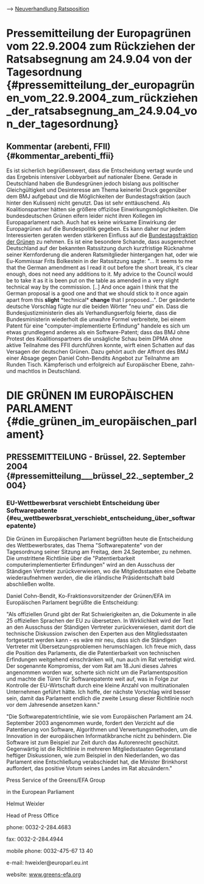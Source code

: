 \--\> [ Neuverhandlung Ratsposition](ConsReversDe "wikilink")

# Pressemitteilung der Europagrünen vom 22.9.2004 zum Rückziehen der Ratsabsegnung am 24.9.04 von der Tagesordnung {#pressemitteilung_der_europagrünen_vom_22.9.2004_zum_rückziehen_der_ratsabsegnung_am_24.9.04_von_der_tagesordnung}

## Kommentar (arebenti, FFII) {#kommentar_arebenti_ffii}

Es ist sicherlich begrüßenswert, dass die Entscheidung vertagt wurde und
das Ergebnis intensiver Lobbyarbeit auf nationaler Ebene. Gerade in
Deutschland haben die Bundesgrünen jedoch bislang aus politischer
Gleichgültigkeit und Desinteresse am Thema keinerlei Druck gegenüber dem
BMJ aufgebaut und die Möglichkeiten der Bundestagsfraktion (auch hinter
den Kulissen) nicht genutzt. Das ist sehr enttäuschend. Als
Koalitionspartner hätten sie größere offiziöse Einwirkungsmöglichkeiten.
Die bundesdeutschen Grünen eifern leider nicht ihren Kollegen im
Europaparlament nach. Auch hat es keine wirksame Einwirkung der
Europagrünen auf die Bundespolitik gegeben. Es kann daher nur jedem
Interessierten geraten werden stärkeren Einfluss auf die
[Bundestagsfraktion der
Grünen](http://www.gruene-fraktion.de "wikilink") zu nehmen. Es ist eine
besondere Schande, dass ausgerechnet Deutschland auf der bekannten
Ratssitzung durch kurzfristige Rücknahme seiner Kernforderung die
anderen Ratsmitglieder hintergangen hat, oder wie Eu-Kommissar Frits
Bolkestein in der Ratssitzung sagte: \"\... It seems to me that the
German amendment as I read it out before the short break, it\'s clear
enough, does not need any additions to it. My advice to the Council
would be to take it as it is been put on the table as amended in a very
slight technical way by the commission. \[..\] And once again I think
that the German proposal is a good one and that we should stick to it
once again apart from this **slight** \*technical\* **change** that I
proposed\...\". Der geänderte deutsche Vorschlag fügte nur die beiden
Wörter \"neu und\" ein. Dass die Bundesjustizministerin dies als
Verhandlungserfolg feierte, dass die Bundesministerin wiederholt die
unwahre Formel verbreitete, bei einem Patent für eine
\"computer-implementierte Erfindung\" handele es sich um etwas
grundlegend anderes als ein Software-Patent; dass das BMJ ohne Protest
des Koalitionspartners die unsägliche Schau beim DPMA ohne aktive
Teilnahme des FFII durchführen konnte, wirft einen Schatten auf das
Versagen der deutschen Grünen. Dazu gehört auch der Affront des BMJ
einer Absage gegen Daniel Cohn-Bendits Angebot zur Teilnahme am Runden
Tisch. Kämpferisch und erfolgreich auf Europäischer Ebene, zahn- und
machtlos in Deutschland.

# DIE GRÜNEN IM EUROPÄISCHEN PARLAMENT {#die_grünen_im_europäischen_parlament}

## PRESSEMITTEILUNG - Brüssel, 22. September 2004 {#pressemitteilung___brüssel_22._september_2004}

### EU-Wettbewerbsrat verschiebt Entscheidung über Softwarepatente {#eu_wettbewerbsrat_verschiebt_entscheidung_über_softwarepatente}

Die Grünen im Europäischen Parlament begrüßten heute die Entscheidung
des Wettbewerbsrates, das Thema \"Softwarepatente\" von der Tagesordnung
seiner Sitzung am Freitag, dem 24.September, zu nehmen. Die umstrittene
Richtlinie über die \"Patentierbarkeit computerimplementierter
Erfindungen\" wird an den Ausschuss der Ständigen Vertreter
zurückverwiesen, wo die Mitgliedsstaaten eine Debatte wiederaufnehmen
werden, die die irländische Präsidentschaft bald abschließen wollte.

Daniel Cohn-Bendit, Ko-Fraktionsvorsitzender der Grünen/EFA im
Europäischen Parlament begrüßte die Entscheidung:

\"Als offiziellen Grund gibt der Rat Schwierigkeiten an, die Dokumente
in alle 25 offiziellen Sprachen der EU zu übersetzen. In Wirklichkeit
wird der Text an den Ausschuss der Ständigen Vertreter zurückverwiesen,
damit dort die technische Diskussion zwischen den Experten aus den
Mitgliedsstaaten fortgesetzt werden kann - es wäre mir neu, dass sich
die Ständigen Vertreter mit Übersetzungsproblemen herumschlagen. Ich
freue mich, dass die Position des Parlaments, die die Patentierbarkeit
von technischen Erfindungen weitgehend einschränken will, nun auch im
Rat verteidigt wird. Der sogenannte Kompromiss, der vom Rat am 18.Juni
dieses Jahres angenommen worden war, scherte sich nicht um die
Parlamentsposition und machte die Türen für Softwarepatente weit auf,
was in Folge zur Kontrolle der EU-Wirtschaft durch eine kleine Anzahl
von multinationalen Unternehmen geführt hätte. Ich hoffe, der nächste
Vorschlag wird besser sein, damit das Parlament endlich die zweite
Lesung dieser Richtlinie noch vor dem Jahresende ansetzen kann.\"

\"Die Softwarepatentrichtlinie, wie sie vom Europäischen Parlament am
24. September 2003 angenommen wurde, fordert den Verzicht auf die
Patentierung von Software, Algorithmen und Verwertungsmethoden, um die
Innovation in der europäischen Informatikbranche nicht zu behindern. Die
Software ist zum Beispiel zur Zeit durch das Autorenrecht geschützt.
Gegenwärtig ist die Richtlinie in mehreren Mitgliedsstaaten Gegenstand
heftiger Diskussionen, wie zum Beispiel in den Niederlanden, wo das
Parlament eine Entschließung verabschiedet hat, die Minister Brinkhorst
auffordert, das positive Votum seines Landes im Rat abzuändern.\"

Press Service of the Greens/EFA Group

in the European Parliament

Helmut Weixler

Head of Press Office

phone: 0032-2-284.4683

fax: 0032-2-284.4944

mobile phone: 0032-475-67 13 40

e-mail: hweixler\@europarl.eu.int

website: www.greens-efa.org
